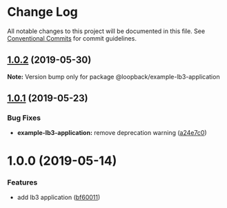 # Change Log

All notable changes to this project will be documented in this file.
See [Conventional Commits](https://conventionalcommits.org) for commit guidelines.

## [1.0.2](https://github.com/strongloop/loopback-next/compare/@loopback/example-lb3-application@1.0.1...@loopback/example-lb3-application@1.0.2) (2019-05-30)

**Note:** Version bump only for package @loopback/example-lb3-application





## [1.0.1](https://github.com/strongloop/loopback-next/compare/@loopback/example-lb3-application@1.0.0...@loopback/example-lb3-application@1.0.1) (2019-05-23)


### Bug Fixes

* **example-lb3-application:** remove deprecation warning ([a24e7c0](https://github.com/strongloop/loopback-next/commit/a24e7c0))





# 1.0.0 (2019-05-14)


### Features

* add lb3 application ([bf60011](https://github.com/strongloop/loopback-next/commit/bf60011))
